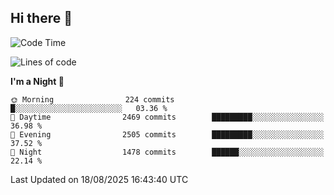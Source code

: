 ## Hi there 👋

<!--
**Wangmerlyn/Wangmerlyn** is a ✨ _special_ ✨ repository because its `README.md` (this file) appears on your GitHub profile.

Here are some ideas to get you started:

- 🔭 I’m currently working on ...
- 🌱 I’m currently learning ...
- 👯 I’m looking to collaborate on ...
- 🤔 I’m looking for help with ...
- 💬 Ask me about ...
- 📫 How to reach me: ...
- 😄 Pronouns: ...
- ⚡ Fun fact: ...
-->
<!--START_SECTION:waka-->
![Code Time](http://img.shields.io/badge/Code%20Time-502%20hrs%2010%20mins-blue)

![Lines of code](https://img.shields.io/badge/From%20Hello%20World%20I%27ve%20Written-41.5%20million%20lines%20of%20code-blue)

**I'm a Night 🦉** 

```text
🌞 Morning                224 commits         █░░░░░░░░░░░░░░░░░░░░░░░░   03.36 % 
🌆 Daytime                2469 commits        █████████░░░░░░░░░░░░░░░░   36.98 % 
🌃 Evening                2505 commits        █████████░░░░░░░░░░░░░░░░   37.52 % 
🌙 Night                  1478 commits        ██████░░░░░░░░░░░░░░░░░░░   22.14 % 
```



 Last Updated on 18/08/2025 16:43:40 UTC
<!--END_SECTION:waka-->
